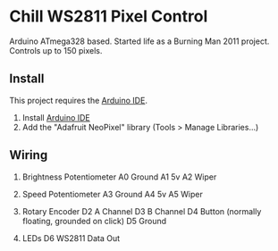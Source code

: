 #  Chill WS2811 Pixel Control

Arduino ATmega328 based. Started life as a Burning Man 2011 project. Controls up to 150 pixels. 

## Install

This project requires the [Arduino IDE](https://www.arduino.cc/en/Main/Software).

1. Install [Arduino IDE](https://www.arduino.cc/en/Main/Software)
2. Add the "Adafruit NeoPixel" library (Tools > Manage Libraries...)


## Wiring
 
1. Brightness Potentiometer
  A0  Ground
  A1  5v
  A2  Wiper
  
2. Speed Potentiometer
  A3  Ground
  A4  5v
  A5  Wiper
  
3. Rotary Encoder
  D2  A Channel
  D3  B Channel
  D4  Button (normally floating, grounded on click)
  D5  Ground
  
4. LEDs
  D6  WS2811 Data Out
